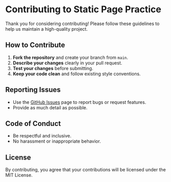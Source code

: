 # Contributing to Static Page Practice

Thank you for considering contributing! Please follow these guidelines to help us maintain a high-quality project.

## How to Contribute

1. **Fork the repository** and create your branch from `main`.
2. **Describe your changes** clearly in your pull request.
3. **Test your changes** before submitting.
4. **Keep your code clean** and follow existing style conventions.

## Reporting Issues

- Use the [GitHub Issues](../../issues) page to report bugs or request features.
- Provide as much detail as possible.

## Code of Conduct

- Be respectful and inclusive.
- No harassment or inappropriate behavior.

## License

By contributing, you agree that your contributions will be licensed under the MIT License.
